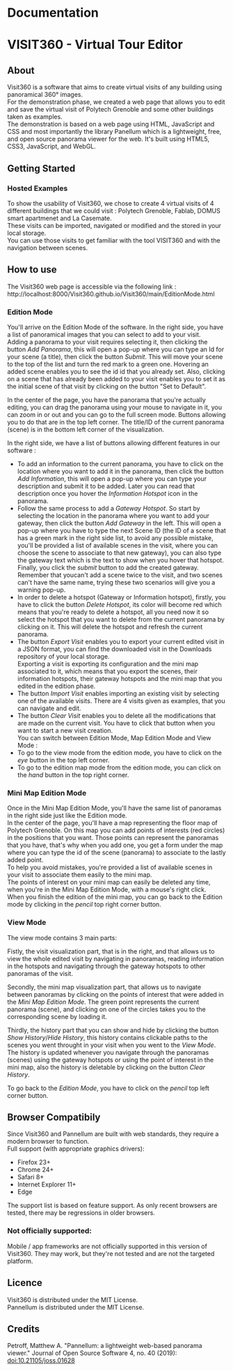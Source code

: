 # Documentation 
# VISIT360 - Virtual Tour Editor
## About 

Visit360 is a software that aims to create virtual visits of any building using panoramical 360° images.   
For the demonstration phase, we created a web page that allows you to edit and save the virtual visit of Polytech Grenoble and some other buildings taken as examples.  
The demonstration is based on a web page using HTML, JavaScript and CSS and most importantly the library Panellum which is a lightweight, free, and open source panorama viewer for the web. It's built using HTML5, CSS3, JavaScript, and WebGL.

## Getting Started 
### Hosted Examples 
To show the usability of Visit360, we chose to create 4 virtual visits of 4 different buildings that we could visit : Polytech Grenoble, Fablab, DOMUS smart apartmenet and La Casemate.  
These visits can be imported, navigated or modified and the stored in your local storage.  
You can use those visits to get familiar with the tool VISIT360 and with the navigation between scenes.  

## How to use 
The Visit360 web page is accessible via the following link : http://localhost:8000/Visit360.github.io/Visit360/main/EditionMode.html   

### Edition Mode

You'll arrive on the Edition Mode of the software. In the right side, you have a list of panoramical images that you can select to add to your visit.  
Adding a panorama to your visit requires selecting it, then clicking the button *Add Panorama*, this will open a pop-up where you can type an Id for your scene (a title), then click the button *Submit*. This will move your scene to the top of the list and turn the red mark to a green one. Hovering an added scene enables you to see the id id that you already set. Also, clicking on a scene that has already been added to your visit enables you to set it as the initial scene of that visit by clicking on the button "Set to Default".  

In the center of the page, you have the panorama that you're actually editing, you can drag the panorama using your mouse to navigate in it, you can zoom in or out and you can go to the full screen mode. Buttons allowing you to do that are in the top left corner. The title/ID of the current panorama (scene) is in the bottom left corner of the visualization.  

In the right side, we have a list of buttons allowing different features in our software :   
- To add an information to the current panorama, you have to click on the location where you want to add it in the panorama, then click the button *Add Information*, this will open a pop-up where you can type your description and submit it to be added. Later you can read that description once you hover the *Information Hotspot* icon in the panorama.
 - Follow the same process to add a *Gateway Hotspot*. So start by selecting the location in the panorama where you want to add your gateway, then click the button *Add Gateway* in the left. This will open a pop-up where you have to type the next Scene ID (the ID of a scene that has a green mark in the right side list, to avoid any possible mistake, you'll be provided a list of available scenes in the visit, where you can choose the scene to associate to that new gateway), you can also type the gateway text which is the text to show when you hover that hotspot. Finally, you click the *submit* button to add the created gateway.  
 Remember that youcan't add a scene twice to the visit, and two scenes can't have the same name, trying these two scenarios will give you a warning pop-up.  
 - In order to delete a hotspot (Gateway or Information hotspot), firstly, you have to click the button *Delete Hotspot*, its color will become red which means that you're ready to delete a hotspot, all you need now it so select the hotspot that you want to delete from the current panorama by clicking on it. This will delete the hotspot and refresh the current panorama.
- The button *Export Visit* enables you to export your current edited visit in a JSON format, you can find the downloaded visit in the Downloads repository of your local storage.  
Exporting a visit is exporting its configuration and the mini map associated to it, which means that you export the scenes, their information hotspots, their gateway hotspots and the mini map that you edited in the edition phase.  
- The button *Import Visit* enables importing an existing visit by selecting one of the available visits. There are 4 visits given as examples, that you can navigate and edit. 
- The button *Clear Visit* enables you to delete all the modifications that are made on the current visit. 
You have to click that button when you want to start a new visit creation.  
You can switch between Edition Mode, Map Edition Mode and View Mode :   
- To go to the view mode from the edition mode, you have to click on the *eye* button in the top left corner.
- To go to the edition map mode from the edition mode, you can click on the *hand* button in the top right corner.

### Mini Map Edition Mode

Once in the Mini Map Edition Mode, you'll have the same list of panoramas in the right side just like the Edition mode.   
In the center of the page, you'll have a map representing the floor map of Polytech Grenoble. On this map you can add points of interests (red circles) in the positions that you want. Those points can represent the panoramas that you have, that's why when you add one, you get a form under the map where you can type the id of the scene (panorama) to associate to the lastly added point.  
To help you avoid mistakes, you're provided a list of available scenes in your visit to associate them easily to the mini map.  
The points of interest on your mini map can easily be deleted any time, when you're in the Mini Map Edition Mode, with a mouse's right click.    
When you finish the edition of the mini map, you can go back to the Edition mode by clicking in the *pencil* top right corner button.

### View Mode 

The view mode contains 3 main parts:  

Fistly, the visit visualization part, that is in the right, and that allows us to view the whole edited visit by navigating in panoramas, reading information in the hotspots and navigating through the gateway hotspots to other panoramas of the visit.  

Secondly, the mini map visualization part, that allows us to navigate between panoramas by clicking on the points of interest that were added in the *Mini Map Edition Mode*. The green point represents the current panorama (scene), and clicking on one of the circles takes you to the corresponding scene by loading it.  

Thirdly, the history part that you can show and hide by clicking the button *Show History*/*Hide History*, this history contains clickable paths to the scenes you went throught in your visit when you went to the *View Mode*.  
The history is updated whenever you navigate through the panoramas (scenes) using the gateway hotspots or using the point of interest in the mini map, also the history is deletable by clicking on the button *Clear History*.  

To go back to the *Edition Mode*, you have to click on the *pencil* top left corner button.  

## Browser Compatibily 
Since Visit360 and Pannellum are built with web standards, they require a modern browser to function.  
Full support (with appropriate graphics drivers):  
* Firefox 23+  
* Chrome 24+  
* Safari 8+  
* Internet Explorer 11+  
* Edge  

The support list is based on feature support. As only recent browsers are tested, there may be regressions in older browsers.  
### Not officially supported:
Mobile / app frameworks are not officially supported in this version of Visit360. They may work, but they're not tested and are not the targeted platform.
## Licence
Visit360 is distributed under the MIT License.  
Pannellum is distributed under the MIT License.

## Credits 
Petroff, Matthew A. "Pannellum: a lightweight web-based panorama viewer." Journal of Open Source Software 4, no. 40 (2019):  
<a href="https://doi.org/10.21105/joss.01628" rel="nofollow">doi:10.21105/joss.01628</a>












